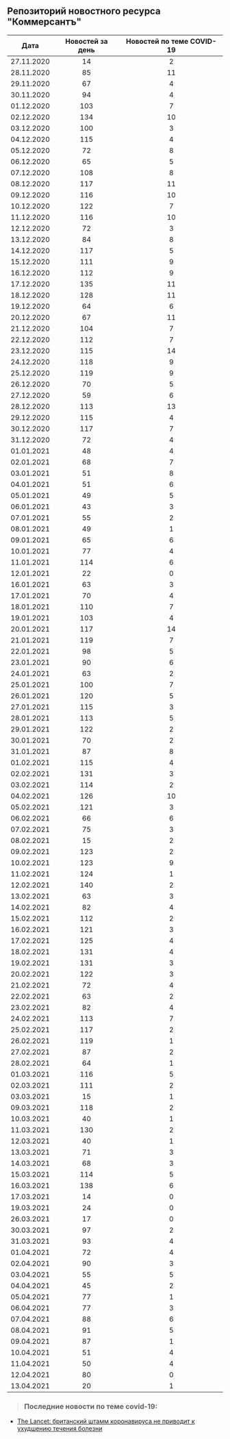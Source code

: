 ## Репозиторий новостного ресурса "Коммерсантъ"
Дата| Новостей за день| Новостей по теме COVID-19
------- | :-----: | :-----: 
27.11.2020 | 14 | 2 
28.11.2020 | 85 | 11 
29.11.2020 | 67 | 4 
30.11.2020 | 94 | 4 
01.12.2020 | 103 | 7 
02.12.2020 | 134 | 10 
03.12.2020 | 100 | 3 
04.12.2020 | 115 | 4 
05.12.2020 | 72 | 8 
06.12.2020 | 65 | 5 
07.12.2020 | 108 | 8 
08.12.2020 | 117 | 11 
09.12.2020 | 116 | 10 
10.12.2020 | 122 | 7 
11.12.2020 | 116 | 10 
12.12.2020 | 72 | 3 
13.12.2020 | 84 | 8 
14.12.2020 | 117 | 5 
15.12.2020 | 111 | 9 
16.12.2020 | 112 | 9 
17.12.2020 | 135 | 11 
18.12.2020 | 128 | 11 
19.12.2020 | 64 | 6 
20.12.2020 | 67 | 11 
21.12.2020 | 104 | 7 
22.12.2020 | 112 | 7 
23.12.2020 | 115 | 14 
24.12.2020 | 118 | 9 
25.12.2020 | 119 | 9 
26.12.2020 | 70 | 5 
27.12.2020 | 59 | 6 
28.12.2020 | 113 | 13 
29.12.2020 | 115 | 4 
30.12.2020 | 117 | 7 
31.12.2020 | 72 | 4 
01.01.2021 | 48 | 4 
02.01.2021 | 68 | 7 
03.01.2021 | 51 | 8 
04.01.2021 | 51 | 6 
05.01.2021 | 49 | 5 
06.01.2021 | 43 | 3 
07.01.2021 | 55 | 2 
08.01.2021 | 49 | 1 
09.01.2021 | 65 | 6 
10.01.2021 | 77 | 4 
11.01.2021 | 114 | 6 
12.01.2021 | 22 | 0 
16.01.2021 | 63 | 3 
17.01.2021 | 70 | 4 
18.01.2021 | 110 | 7 
19.01.2021 | 103 | 4 
20.01.2021 | 117 | 14 
21.01.2021 | 119 | 7 
22.01.2021 | 98 | 5 
23.01.2021 | 90 | 6 
24.01.2021 | 63 | 2 
25.01.2021 | 100 | 7 
26.01.2021 | 120 | 5 
27.01.2021 | 115 | 3 
28.01.2021 | 113 | 5 
29.01.2021 | 122 | 2 
30.01.2021 | 70 | 2 
31.01.2021 | 87 | 8 
01.02.2021 | 115 | 4 
02.02.2021 | 131 | 3 
03.02.2021 | 114 | 2 
04.02.2021 | 126 | 10 
05.02.2021 | 121 | 3 
06.02.2021 | 66 | 6 
07.02.2021 | 75 | 3 
08.02.2021 | 15 | 2 
09.02.2021 | 123 | 2 
10.02.2021 | 123 | 9 
11.02.2021 | 124 | 1 
12.02.2021 | 140 | 2 
13.02.2021 | 63 | 3 
14.02.2021 | 82 | 4 
15.02.2021 | 112 | 2 
16.02.2021 | 121 | 3 
17.02.2021 | 125 | 4 
18.02.2021 | 131 | 4 
19.02.2021 | 131 | 3 
20.02.2021 | 122 | 3 
21.02.2021 | 72 | 4 
22.02.2021 | 63 | 2 
23.02.2021 | 82 | 4 
24.02.2021 | 113 | 7 
25.02.2021 | 117 | 2 
26.02.2021 | 119 | 1 
27.02.2021 | 87 | 2 
28.02.2021 | 64 | 1 
01.03.2021 | 116 | 5 
02.03.2021 | 111 | 2 
03.03.2021 | 15 | 1 
09.03.2021 | 118 | 2 
10.03.2021 | 40 | 1 
11.03.2021 | 130 | 2 
12.03.2021 | 40 | 1 
13.03.2021 | 71 | 3 
14.03.2021 | 68 | 3 
15.03.2021 | 114 | 5 
16.03.2021 | 138 | 6 
17.03.2021 | 14 | 0 
19.03.2021 | 24 | 0 
26.03.2021 | 17 | 0 
30.03.2021 | 97 | 2 
31.03.2021 | 93 | 4 
01.04.2021 | 72 | 4 
02.04.2021 | 90 | 3 
03.04.2021 | 55 | 5 
04.04.2021 | 45 | 2 
05.04.2021 | 77 | 1 
06.04.2021 | 77 | 3 
07.04.2021 | 88 | 6 
08.04.2021 | 91 | 5 
09.04.2021 | 87 | 1 
10.04.2021 | 51 | 4 
11.04.2021 | 50 | 4 
12.04.2021 | 80 | 0 
13.04.2021 | 20 | 1 

> ### Последние новости по теме covid-19:
+ [The Lancet: британский штамм коронавируса не приводит к ухудшению течения болезни](https://www.kommersant.ru/doc/4771311)
